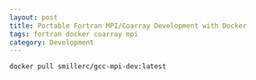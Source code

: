 ```yaml
---
layout: post
title: Portable Fortran MPI/Coarray Development with Docker
tags: fortran docker coarray mpi
category: Development
---
```


`docker pull smillerc/gcc-mpi-dev:latest`